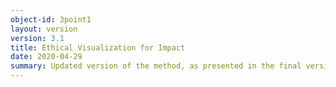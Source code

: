 ```yaml
---
object-id: 3point1
layout: version
version: 3.1
title: Ethical Visualization for Impact
date: 2020-04-29
summary: Updated version of the method, as presented in the final version of the paper ‘Make Me Care’ paper, presented at HCII DUXU 2020 and published in the HCII Conference Proceedings.
---
```

